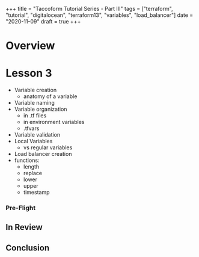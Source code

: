 +++
title =  "Taccoform Tutorial Series - Part III"
tags = ["terraform", "tutorial", "digitalocean", "terraform13", "variables", "load_balancer"]
date = "2020-11-09"
draft = true
+++


# Overview


# Lesson 3

* Variable creation
    - anatomy of a variable
* Variable naming
* Variable organization
    - in .tf files
    - in environment variables
    - .tfvars
* Variable validation 
* Local Variables
    - vs regular variables
* Load balancer creation
* functions:
    - length
    - replace
    - lower
    - upper
    - timestamp



### Pre-Flight



## In Review


## Conclusion 
